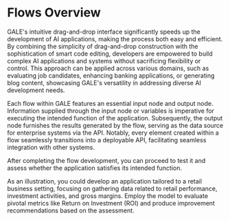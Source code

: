 # Flows Overview

GALE's intuitive drag-and-drop interface significantly speeds up the development of AI applications, making the process both easy and efficient. By combining the simplicity of drag-and-drop construction with the sophistication of smart code editing, developers are empowered to build complex AI applications and systems without sacrificing flexibility or control. This approach can be applied across various domains, such as evaluating job candidates, enhancing banking applications, or generating blog content, showcasing GALE's versatility in addressing diverse AI development needs.

Each flow within GALE features an essential input node and output node. Information supplied through the input node or variables is imperative for executing the intended function of the application. Subsequently, the output node furnishes the results generated by the flow, serving as the data source for enterprise systems via the API. Notably, every element created within a flow seamlessly transitions into a deployable API, facilitating seamless integration with other systems.

After completing the flow development, you can proceed to test it and assess whether the application satisfies its intended function.

As an illustration, you could develop an application tailored to a retail business setting, focusing on gathering data related to retail performance, investment activities, and gross margins. Employ the model to evaluate pivotal metrics like Return on Investment (ROI) and produce improvement recommendations based on the assessment.